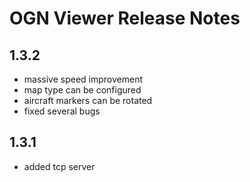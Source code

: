 # OGN Viewer Release Notes


## 1.3.2
* massive speed improvement
* map type can be configured
* aircraft markers can be rotated
* fixed several bugs

## 1.3.1
* added tcp server
